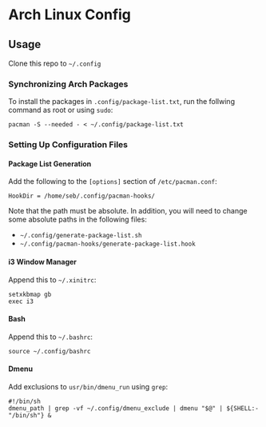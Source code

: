 # Arch Linux Config

## Usage

Clone this repo to `~/.config`

### Synchronizing Arch Packages

To install the packages in `.config/package-list.txt`, run the follwing command as root or using `sudo`:
```
pacman -S --needed - < ~/.config/package-list.txt
```

### Setting Up Configuration Files

#### Package List Generation

Add the following to the `[options]` section of `/etc/pacman.conf`:
```
HookDir = /home/seb/.config/pacman-hooks/
```
Note that the path must be absolute. In addition, you will need to change some absolute paths in the following files:
* `~/.config/generate-package-list.sh`
* `~/.config/pacman-hooks/generate-package-list.hook`

#### i3 Window Manager
Append this to `~/.xinitrc`:
```
setxkbmap gb
exec i3
```

#### Bash
Append this to `~/.bashrc`:
```
source ~/.config/bashrc
```

#### Dmenu
Add exclusions to `usr/bin/dmenu_run` using `grep`:
```
#!/bin/sh
dmenu_path | grep -vf ~/.config/dmenu_exclude | dmenu "$@" | ${SHELL:-"/bin/sh"} &
```
